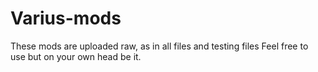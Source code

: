 # Varius-mods

These mods are uploaded raw, as in all files and testing files
Feel free to use but on your own head be it.
